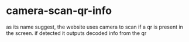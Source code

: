 # camera-scan-qr-info
as its name suggest, the website uses camera to scan if a qr is present in the screen. if detected it outputs decoded info from the qr

